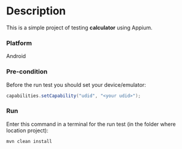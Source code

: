 # Description

This is a simple project of testing **calculator** using Appium.

### Platform
Android

### Pre-condition

Before the run test you should set <udid> your device/emulator: 

```java
capabilities.setCapability("udid", "<your udid>");
```

### Run
Enter this command in a terminal for the run test (in the folder where location project):

```bash
mvn clean install
```